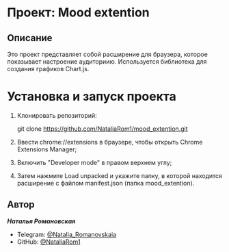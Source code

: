 # Проект: Mood extention

## **Описание**

Это проект представляет собой расширение для браузера, которое показывает настроение аудиториию. Используется библиотека для создания графиков Chart.js.


# **Установка и запуск проекта**

1.  Клонировать репозиторий:

    git clone https://github.com/NataliaRom1/mood_extention.git

2.  Ввести chrome://extensions в браузере, чтобы открыть Chrome Extensions Manager;

3.  Включить "Developer mode" в правом верхнем углу;

4.  Затем нажмите Load unpacked и укажите папку, в которой находится расширение с файлом manifest.json (папка mood_extention).


## **Автор**

**_Наталья Романовская_**

- Telegram: [@Natalia_Romanovskaia](https://t.me/Natalia_Romanovskaia)
- GitHub: [@NataliaRom1](https://github.com/NataliaRom1)



